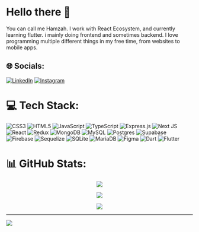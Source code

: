 # Hello there 👋
You can call me Hamzah. I work with React Ecosystem, and currently learning flutter. i mainly doing frontend and sometimes backend. I love programming multiple different things in my free time, from websites to mobile apps. 


## 🌐 Socials:
[![LinkedIn](https://img.shields.io/badge/LinkedIn-0077B5?style=for-the-badge&logo=linkedin&logoColor=white)](https://linkedin.com/in/hamzah-raihan-ikhsanul-fikri-786b101a1/) [![Instagram](https://img.shields.io/badge/Instagram-E4405F?style=for-the-badge&logo=instagram&logoColor=white)](https://www.instagram.com/hamzah_raihan/) 

# 💻 Tech Stack:
![CSS3](https://img.shields.io/badge/css3-%231572B6.svg?style=for-the-badge&logo=css3&logoColor=white) ![HTML5](https://img.shields.io/badge/html5-%23E34F26.svg?style=for-the-badge&logo=html5&logoColor=white) ![JavaScript](https://img.shields.io/badge/javascript-%23323330.svg?style=for-the-badge&logo=javascript&logoColor=%23F7DF1E) ![TypeScript](https://img.shields.io/badge/typescript-%23007ACC.svg?style=for-the-badge&logo=typescript&logoColor=white) ![Express.js](https://img.shields.io/badge/express.js-%23404d59.svg?style=for-the-badge&logo=express&logoColor=%2361DAFB) ![Next JS](https://img.shields.io/badge/Next-black?style=for-the-badge&logo=next.js&logoColor=white) ![React](https://img.shields.io/badge/react-%2320232a.svg?style=for-the-badge&logo=react&logoColor=%2361DAFB) ![Redux](https://img.shields.io/badge/redux-%23593d88.svg?style=for-the-badge&logo=redux&logoColor=white) ![MongoDB](https://img.shields.io/badge/MongoDB-%234ea94b.svg?style=for-the-badge&logo=mongodb&logoColor=white) ![MySQL](https://img.shields.io/badge/mysql-4479A1.svg?style=for-the-badge&logo=mysql&logoColor=white) ![Postgres](https://img.shields.io/badge/postgres-%23316192.svg?style=for-the-badge&logo=postgresql&logoColor=white) ![Supabase](https://img.shields.io/badge/Supabase-3ECF8E?style=for-the-badge&logo=supabase&logoColor=white) ![Firebase](https://img.shields.io/badge/firebase-a08021?style=for-the-badge&logo=firebase&logoColor=ffcd34) ![Sequelize](https://img.shields.io/badge/Sequelize-52B0E7?style=for-the-badge&logo=Sequelize&logoColor=white) ![SQLite](https://img.shields.io/badge/sqlite-%2307405e.svg?style=for-the-badge&logo=sqlite&logoColor=white) ![MariaDB](https://img.shields.io/badge/MariaDB-003545?style=for-the-badge&logo=mariadb&logoColor=white) ![Figma](https://img.shields.io/badge/figma-%23F24E1E.svg?style=for-the-badge&logo=figma&logoColor=white) ![Dart](https://img.shields.io/badge/dart-0175C2.svg?style=for-the-badge&logo=dart&logoColor=white) ![Flutter](https://img.shields.io/badge/flutter-042B59.svg?style=for-the-badge&logo=flutter&logoColor=white)
# 📊 GitHub Stats:
<div align="center">

![](https://github-readme-stats.vercel.app/api?username=hamzahraihan&theme=nightowl&hide_border=true&include_all_commits=true&count_private=true)<br/>

[![](https://github-readme-streak-stats.herokuapp.com/?user=hamzahraihan&theme=nightowl&hide_border=true)](https://git.io/streak-stats)<br/>

![](https://github-readme-stats.vercel.app/api/top-langs/?username=hamzahraihan&theme=nightowl&hide_border=true&include_all_commits=true&count_private=true&layout=compact)

</div>
 

---
[![](https://visitcount.itsvg.in/api?id=hamzahraihan&icon=0&color=9)](https://visitcount.itsvg.in)

<!-- Proudly created with GPRM ( https://gprm.itsvg.in ) -->
